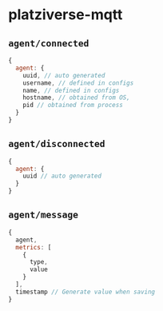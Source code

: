 # platziverse-mqtt 

## `agent/connected`
```js
{
  agent: {
    uuid, // auto generated
    username, // defined in configs
    name, // defined in configs
    hostname, // obtained from OS,
    pid // obtained from process
  }
}
```

## `agent/disconnected`
```js
{
  agent: {
    uuid // auto generated
  }
}
```

## `agent/message`
```js
{
  agent, 
  metrics: [
    {
      type,
      value    
    }
  ],
  timestamp // Generate value when saving
}
```

